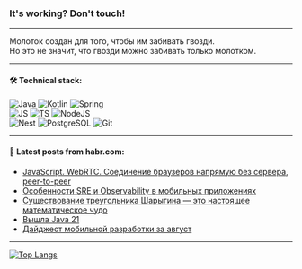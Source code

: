 ### It's working? Don't touch!

---
Молоток создан для того, чтобы им забивать гвозди. <br>
Но это не значит, что гвозди можно забивать только молотком.

---

#### 🛠️ Technical stack:

![Java](https://img.shields.io/badge/Java-informational?logo=Oracle&style=flat&logoColor=white&color=FF4500)
![Kotlin](https://img.shields.io/badge/Kotlin-informational?logo=Kotlin&style=flat&logoColor=white&color=774D97)
![Spring](https://img.shields.io/badge/SpringBoot-informational?logo=SpringBoot&style=flat&logoColor=white&color=6DB33F) <br>
![JS](https://img.shields.io/badge/JS-informational?logo=javaScript&style=flat&logoColor=black&color=F7Df1E)
![TS](https://img.shields.io/badge/TypeScript-informational?logo=typeScript&style=flat&logoColor=black&color=0667A8)
![NodeJS](https://img.shields.io/badge/NodeJS-informational?logo=node.js&style=flat&logoColor=white&color=70A760) <br>
![Nest](https://img.shields.io/badge/NestJS-informational?logo=NestJS&style=flat&logoColor=white&color=E0234E)
![PostgreSQL](https://img.shields.io/badge/PostgreSQL-informational?logo=PostgreSQL&style=flat&logoColor=white&color=DAA520)
![Git](https://img.shields.io/badge/Git-informational?logo=git&style=flat&logoColor=white&color=778899)

___

#### 💬 Latest posts from habr.com:

<!-- BLOG-POST-LIST:START -->
- [JavaScript. WebRTC. Соединение браузеров напрямую без сервера, peer-to-peer](https://habr.com/ru/articles/762118/?utm_source=habrahabr&utm_medium=rss&utm_campaign=762118)
- [Особенности SRE и Observability в мобильных приложениях](https://habr.com/ru/companies/tinkoff/articles/762058/?utm_source=habrahabr&utm_medium=rss&utm_campaign=762058)
- [Существование треугольника Шарыгина — это настоящее математическое чудо](https://habr.com/ru/companies/itglobalcom/articles/760104/?utm_source=habrahabr&utm_medium=rss&utm_campaign=760104)
- [Вышла Java 21](https://habr.com/ru/articles/762084/?utm_source=habrahabr&utm_medium=rss&utm_campaign=762084)
- [Дайджест мобильной разработки за август](https://habr.com/ru/companies/vk/articles/761778/?utm_source=habrahabr&utm_medium=rss&utm_campaign=761778)
<!-- BLOG-POST-LIST:END -->

---
[![Top Langs](https://github-readme-stats-git-master-advtsetting-gmailcom.vercel.app/api/top-langs/?username=zloylis&langs_count=10&hide_title=false&title_color=e6edf3&size_weight=0.5&count_weight=0.5&layout=compact&hide_border=true&theme=dracula)](https://github.com/zloylis)

<!-- ![GitHub stats](https://github-readme-stats-git-master-advtsetting-gmailcom.vercel.app/api?username=zloylis&show_icons=true&hide_border=true&theme=dracula&hide_title=true&include_all_commits=true&count_private=true&hide=contribs&hide_rank=true) -->
